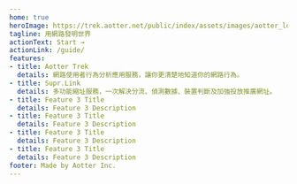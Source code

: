 ```yaml
---
home: true
heroImage: https://trek.aotter.net/public/index/assets/images/aotter_logo.png
tagline: 用網路發明世界
actionText: Start →
actionLink: /guide/
features:
- title: Aotter Trek
  details: 網路使用者行為分析應用服務，讓你更清楚地知道你的網路行為。
- title: Supr.Link
  details: 多功能縮址服務，一次解決分流、偵測數據、裝置判斷及加強投放推廣網址。
- title: Feature 3 Title
  details: Feature 3 Description
- title: Feature 3 Title
  details: Feature 3 Description
- title: Feature 3 Title
  details: Feature 3 Description
- title: Feature 3 Title
  details: Feature 3 Description
footer: Made by Aotter Inc.
---
```

